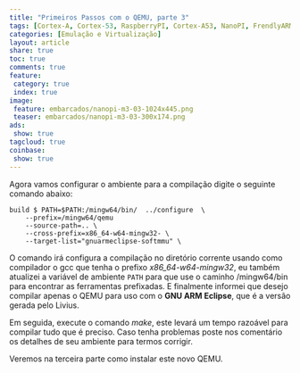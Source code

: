 ```yaml
---
title: "Primeiros Passos com o QEMU, parte 3" 
tags: [Cortex-A, Cortex-53, RaspberryPI, Cortex-A53, NanoPI, FrendlyARM, ARM, Intel, TBB,  Emulação, Virtualização, KVM, QEMU, VMware, VirtualBox, VBox, Hiper-V, Xen, GNU ARM Eclipse, Eclipse, Windows, RTOS, uOS, ]
categories: [Emulação e Virtualização]
layout: article
share: true
toc: true
comments: true
feature:
 category: true
 index: true
image:
 feature: embarcados/nanopi-m3-03-1024x445.png
 teaser: embarcados/nanopi-m3-03-300x174.png
ads: 
 show: true
tagcloud: true
coinbase:
 show: true
---
```


<!--more-->
Agora vamos configurar o ambiente para a compilação digite o seguinte comando abaixo:

	build $ PATH=$PATH:/mingw64/bin/  ../configure  \ 
		--prefix=/mingw64/qemu
		--source-path=.. \
		--cross-prefix=x86_64-w64-mingw32- \
		--target-list="gnuarmeclipse-softmmu" \

O comando irá configura a compilação no diretório corrente usando como compilador o gcc que tenha o prefixo *x86_64-w64-mingw32*, eu também atualizei a variável de ambiente `PATH` para que use o caminho /mingw64/bin para encontrar as ferramentas prefixadas. E finalmente informei que desejo compilar apenas o QEMU para uso com o **GNU ARM Eclipse**, que é a versão gerada pelo Livius.

Em seguida, execute o comando *make*, este levará um tempo razoável para compilar tudo que é preciso. Caso tenha problemas poste nos comentário os detalhes de seu ambiente para termos corrigir.

Veremos na terceira parte como instalar este novo QEMU.
